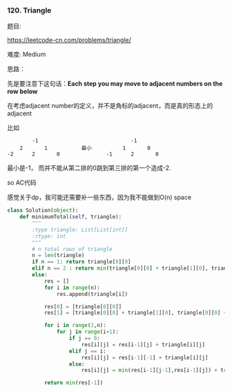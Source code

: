 ### 120. Triangle

题目:

<https://leetcode-cn.com/problems/triangle/>

难度:
Medium

思路：

先是要注意下这句话：**Each step you may move to adjacent numbers on the row below**

在考虑adjacent number的定义，并不是角标的adjacent，而是真的形态上的adjacent

比如

```
		-1								-1
	2		1			最小			1		0
-2		2		0				-1		2		0
```

最小是-1， 而并不能从第二排的0跳到第三排的第一个造成-2.

 so AC代码

感觉关于dp，我可能还需要补一些东西，因为我不能做到O(n) space

```py
class Solution(object):
    def minimumTotal(self, triangle):
        """
        :type triangle: List[List[int]]
        :rtype: int
        """
        # n total rows of triangle
        n = len(triangle)
        if n == 1: return triangle[0][0]
        elif n == 2 : return min(triangle[0][0] + triangle[1][0], triangle[0][0] + triangle[1][1])
        else:
        	res = []
        	for i in range(n):
        		res.append(triangle[i])

        	res[0] = [triangle[0][0]]
        	res[1] = [triangle[0][0] + triangle[1][0], triangle[0][0] + triangle[1][1]]

        	for i in range(2,n):
        		for j in range(i+1):
        			if j == 0:
        				res[i][j] = res[i-1][j] + triangle[i][j]
        			elif j == i:
        				res[i][j] = res[i-1][-1] + triangle[i][j]
        			else:
        				res[i][j] = min(res[i-1][j-1],res[i-1][j]) + triangle[i][j]

        	return min(res[-1])
```













